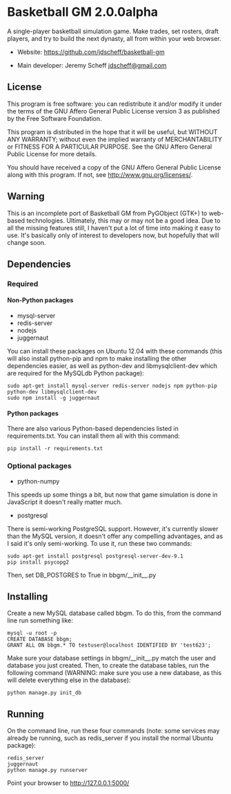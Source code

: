 # Basketball GM 2.0.0alpha

A single-player basketball simulation game. Make trades, set rosters, draft
players, and try to build the next dynasty, all from within your web browser.

* Website: https://github.com/jdscheff/basketball-gm

* Main developer: Jeremy Scheff <jdscheff@gmail.com>

## License

This program is free software: you can redistribute it and/or modify it under
the terms of the GNU Affero General Public License version 3 as published by
the Free Software Foundation.

This program is distributed in the hope that it will be useful, but WITHOUT ANY
WARRANTY; without even the implied warranty of MERCHANTABILITY or FITNESS FOR A
PARTICULAR PURPOSE.  See the GNU Affero General Public License for more
details.

You should have received a copy of the GNU Affero General Public License along
with this program.  If not, see <http://www.gnu.org/licenses/>.

## Warning

This is an incomplete port of Basketball GM from PyGObject (GTK+) to web-based
technologies. Ultimately, this may or may not be a good idea. Due to all the
missing features still, I haven't put a lot of time into making it easy to use.
It's basically only of interest to developers now, but hopefully that will
change soon.

## Dependencies

### Required

#### Non-Python packages

* mysql-server
* redis-server
* nodejs
* juggernaut

You can install these packages on Ubuntu 12.04 with these commands (this will
also install python-pip and npm to make installing the other dependencies
easier, as well as python-dev and libmysqlclient-dev which are required for
the MySQLdb Python package):

    sudo apt-get install mysql-server redis-server nodejs npm python-pip python-dev libmysqlclient-dev
    sudo npm install -g juggernaut

#### Python packages

There are also various Python-based dependencies listed in requirements.txt.
You can install them all with this command:

    pip install -r requirements.txt

### Optional packages

* python-numpy

This speeds up some things a bit, but now that game simulation is done in
JavaScript it doesn't really matter much.

* postgresql

There is semi-working PostgreSQL support. However, it's currently slower than
the MySQL version, it doesn't offer any compelling advantages, and as I said
it's only semi-working. To use it, run these two commands:

    sudo apt-get install postgresql postgresql-server-dev-9.1
    pip install psycopg2

Then, set DB_POSTGRES to True in bbgm/\_\_init\_\_.py

## Installing

Create a new MySQL database called bbgm. To do this, from the command line run
something like:

    mysql -u root -p
    CREATE DATABASE bbgm;
    GRANT ALL ON bbgm.* TO testuser@localhost IDENTIFIED BY 'test623';

Make sure your database settings in bbgm/\_\_init\_\_.py match the user and
database you just created. Then, to create the database tables, run the
following command (WARNING: make sure you use a new database, as this will
delete everything else in the database):

    python manage.py init_db

## Running

On the command line, run these four commands (note: some services may already be
running, such as redis_server if you install the normal Ubuntu package):

    redis_server
    juggernaut
    python manage.py runserver

Point your browser to http://127.0.0.1:5000/
